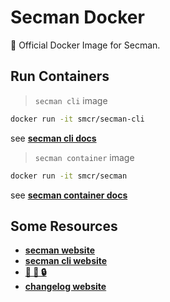 # Secman Docker

🐳 Official Docker Image for Secman.

## Run Containers

> `secman cli` image

```bash
docker run -it smcr/secman-cli
```

see [**secman cli docs**](https://docker.secman.dev/sm-cli)

> `secman container` image

```bash
docker run -it smcr/secman
```

see [**secman container docs**](https://docker.secman.dev/sm-container)

## Some Resources

- [**secman website**](https://secman.dev)
- [**secman cli website**](https://cli.secman.dev)
- [**🐳 🤝 🔒**](https://docker.secman.dev)
- [**changelog website**](https://changelog.secman.dev)
